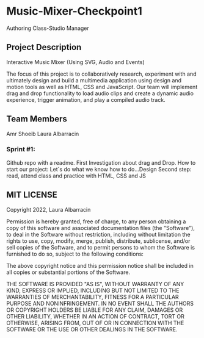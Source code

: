 # Music-Mixer-Checkpoint1
Authoring Class-Studio Manager

## Project Description 
Interactive Music Mixer (Using SVG, Audio and Events)

The focus of this project is to collaboratively research, experiment with and ultimately design
and build a multimedia application using design and motion tools as well as HTML, CSS and
JavaScript. 
Our team will implement drag and drop functionality to load audio clips and create a
dynamic audio experience, trigger animation, and play a compiled audio track.

## Team Members
Amr Shoeib
Laura Albarracin

### Sprint #1:

Github repo with a readme. 
First Investigation about drag and Drop.
How to start our project: Let`s do what we know how to do...Design
Second step: read, attend class and practice with HTML, CSS and JS

## MIT LICENSE

Copyright 2022, Laura Albarracin

Permission is hereby granted, free of charge, to any person obtaining a copy of this software and associated documentation files (the "Software"), to deal in the Software without restriction, including without limitation the rights to use, copy, modify, merge, publish, distribute, sublicense, and/or sell copies of the Software, and to permit persons to whom the Software is furnished to do so, subject to the following conditions:

The above copyright notice and this permission notice shall be included in all copies or substantial portions of the Software.

THE SOFTWARE IS PROVIDED "AS IS", WITHOUT WARRANTY OF ANY KIND, EXPRESS OR IMPLIED, INCLUDING BUT NOT LIMITED TO THE WARRANTIES OF MERCHANTABILITY, FITNESS FOR A PARTICULAR PURPOSE AND NONINFRINGEMENT. IN NO EVENT SHALL THE AUTHORS OR COPYRIGHT HOLDERS BE LIABLE FOR ANY CLAIM, DAMAGES OR OTHER LIABILITY, WHETHER IN AN ACTION OF CONTRACT, TORT OR OTHERWISE, ARISING FROM, OUT OF OR IN CONNECTION WITH THE SOFTWARE OR THE USE OR OTHER DEALINGS IN THE SOFTWARE.
